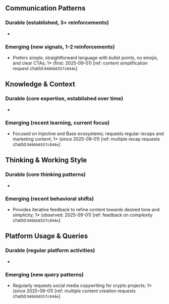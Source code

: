 ## Communication Patterns
### Durable (established, 3+ reinforcements)
- 

### Emerging (new signals, 1-2 reinforcements)
- Prefers simple, straightforward language with bullet points, no emojis, and clear CTAs; 1× (first: 2025-09-01) [ref: content simplification request chatId:`9466b6557c044e`]

## Knowledge & Context
### Durable (core expertise, established over time)
- 

### Emerging (recent learning, current focus)
- Focused on Injective and Base ecosystems; requests regular recaps and marketing content; 1× (since 2025-09-01) [ref: multiple recap requests chatId:`9466b6557c044e`]

## Thinking & Working Style
### Durable (core thinking patterns)
- 

### Emerging (recent behavioral shifts)
- Provides iterative feedback to refine content towards desired tone and simplicity; 1× (observed: 2025-09-01) [ref: feedback on complexity chatId:`9466b6557c044e`]

## Platform Usage & Queries
### Durable (regular platform activities)
- 

### Emerging (new query patterns)
- Regularly requests social media copywriting for crypto projects; 1× (since 2025-09-01) [ref: multiple content creation requests chatId:`9466b6557c044e`] 